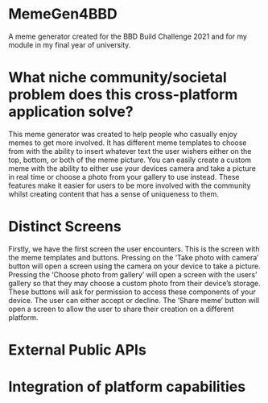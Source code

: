 # MemeGen4BBD
A meme generator created for the BBD Build Challenge 2021 and for my module in my final year of university. 

# What niche community/societal problem does this cross-platform application solve?
This meme generator was created to help people who casually enjoy memes to get more involved.  It has different meme templates to choose from with the ability to insert whatever text the user wishers either on the top, bottom, or both of the meme picture. You can easily create a custom meme with the ability to either use your devices camera and take a picture in real time or choose a photo from your gallery to use instead. These features make it easier for users to be more involved with the community whilst creating content that has a sense of uniqueness to them. 

# Distinct Screens
Firstly, we have the first screen the user encounters. This is the screen with the meme templates and buttons. Pressing on the ‘Take photo with camera’ button will open a screen using the camera on your device to take a picture. Pressing the ‘Choose photo from gallery’ will open a screen with the users’ gallery so that they may choose a custom photo from their device’s storage. These buttons will ask for permission to access these components of your device. The user can either accept or decline. The ‘Share meme’ button will open a screen to allow the user to share their creation on a different platform. 

# External Public APIs


# Integration of platform capabilities
